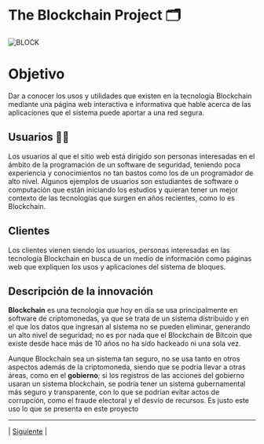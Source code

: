 # The Blockchain Project  🗂
![BLOCK](https://user-images.githubusercontent.com/92409904/138034178-f3db6e5d-d88c-4b75-bc1f-3d0c54a53449.jpg)



# Objetivo
Dar a conocer los usos y utilidades que existen en la tecnología Blockchain mediante una página web interactiva e informativa que hable acerca de las aplicaciones que el sistema puede aportar a una red segura.
## Usuarios  👨‍💻
Los usuarios al que el sitio web está dirigido son personas interesadas en el ámbito de la programación de un software de seguridad, teniendo poca experiencia y conocimientos no tan bastos como los de un programador de alto nivel. Algunos ejemplos de usuarios son estudiantes de software o computación que están iniciando los estudios y quieran tener un mejor contexto de las tecnologías que surgen en años recientes, como lo es Blockchain. 
## Clientes
Los clientes vienen siendo los usuarios, personas interesadas en las tecnología Blockchain en busca de un medio de información como páginas web que expliquen los usos y aplicaciones del sistema de bloques. 
## Descripción de la innovación
**Blockchain** es una tecnología que hoy en día se usa principalmente en software de criptomonedas, ya que se trata de un sistema distribuido y en el que los datos que ingresan al sistema no se pueden eliminar, generando un alto nivel de seguridad; no es por nada que el Blockchain de Bitcoin que existe desde hace más de 10 años no ha sido hackeado ni una sola vez. 

Aunque Blockchain sea un sistema tan seguro, no se usa tanto en otros aspectos además de la criptomoneda, siendo que se podría llevar a otras áreas, como en el **gobierno**; si los registros de las acciones del gobierno usaran un sistema blockchain, se podría tener un sistema gubernamental más seguro y transparente, con lo que se podrían evitar actos de corrupción, como el fraude electoral y el desvío de recursos. Es justo este uso lo que se presenta en este proyecto

-----------------

| [Siguiente](https://github.com/Juanca1984/Blockchain/blob/main/Documentaci%C3%B3n/Primera%20Entrega/requerimientos.md#historias-de-usuariorequerimientos%EF%B8%8F "Siguiente") |
